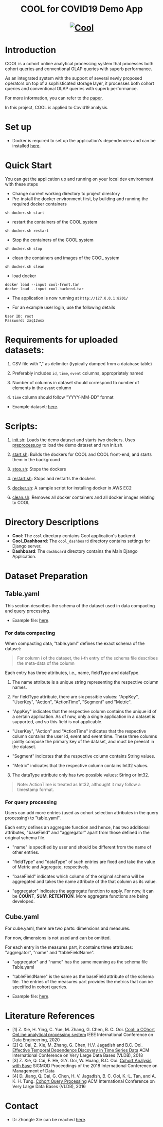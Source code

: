  
<h1 align="center">COOL for COVID19 Demo App

  <p align="center"><a href="https://www.comp.nus.edu.sg/~dbsystem/cool/#/"><img src="https://www.comp.nus.edu.sg/~dbsystem/cool/cool_banner.png" alt="Cool" class="center"></a></p>
</h1>

# Introduction
COOL is a cohort online analytical processing system that processes both cohort queries and conventional OLAP queries with superb performance.  

As an integrated system with the support of several newly proposed operators on top of a sophisticated storage layer, it processes both cohort queries and conventional OLAP queries with superb performance.  

For more information, you can refer to the [paper](https://www.comp.nus.edu.sg/~ooibc/icde20cool.pdf).

In this project, COOL is applied to Covid19 analysis.

# Set up
* Docker is required to set up the application's dependencies and can be installed [here](https://www.docker.com/get-started).


# Quick Start
You can get the application up and running on your local dev environment with these steps 
* Change current working directory to project directory
* Pre-install the docker environment first, by building and running the required docker containers
```
sh docker.sh start
```
* restart the containers of the COOL system
```
sh docker.sh restart
```
* Stop the containers of the COOL system
```
sh docker.sh stop
```
* clean the containers and images of the COOL system
```
sh docker.sh clean
```
* load docker
```
docker load --input cool-front.tar
docker load --input cool-backend.tar
```


* The application is now running at `http://127.0.0.1:8201/`

* For an example user login, use the following details
```
User ID: root
Password: zaq12wsx
```

# Requirements for uploaded datasets:

1. CSV file with "," as delimiter (typically dumped from a database table)

2. Preferably includes `id`, `time`, `event` columns, appropriately named

3. Number of columns in dataset should correspond to number of elements in the `event` column  

4.  `time` column should follow "YYYY-MM-DD" format

* Example dataset: [here](example-data/example.csv).  

# Scripts:

1.  [init.sh](init.sh): Loads the demo dataset and starts two dockers. Uses [preprocess.py](utils/preprocess.py) to load the demo dataset and run init.sh.

2.  [start.sh](start.sh): Builds the dockers for COOL and COOL front-end, and starts them in the background

3.  [stop.sh](stop.sh): Stops the dockers

4.  [restart.sh](restart.sh): Stops and restarts the dockers

5.  [docker.sh](docker.sh): A sample script for installing docker in AWS EC2
  
6.  [clean.sh](clean.sh): Removes all docker containers and all docker images relating to COOL

# Directory Descriptions

* __Cool__:
The ```cool``` directory contains Cool application's backend.
* __Cool_Dashboard__:
The ```cool_dashboard``` directory contains settings for Django server.
* __Dashboard__:
The ```dashboard``` directory contains the Main Django Application.

# Dataset Preparation
## Table.yaml

This section describes the schema of the dataset used in data compacting and query processing.

* Example file: [here](/example-data/example-table.yaml).

### For data compacting

When compacting data, "table.yaml" defines the exact schema of the dataset:

> For column i of the dataset, the i-th entry of the schema file describes the meta-data of the column

Each entry has three attributes, i.e., name, fieldType and dataType.

1. The name attribute is a unique string representing the respective column names.

2. For fieldType attribute, there are six possible values: "AppKey", "UserKey", "Action", "ActionTime", "Segment" and "Metric".

* "AppKey" indicates that the respective column contains the unique id of a certain application. As of now, only a single application in a dataset is supported, and so this field is not applicable.

* "UserKey", "Action" and "ActionTime" indicates that the respective column contains the user id, event and event time. These three columns jointly compose the primary key of the dataset, and must be preesnt in the dataset.

* "Segment" indicates that the respective column contains String values.

* "Metric" indicates that the respective column contains Int32 values.

3. The dataType attribute only has two possible values: String or Int32.

>Note: ActionTime is treated as Int32, althought it may follow a timestamp format.  

### For query processing

Users can add more entries (used as cohort selection attributes in the query processing) to "table.yaml".

Each entry defines an aggregate function and hence, has two additional attributes, "baseField" and "aggregator" apart from those defined in the original schema file.  

* "name" is specified by user and should be different from the name of other entries.

* "fieldType" and "dataType" of such entries are fixed and take the value of Metric and Aggregate, respectively.

* "baseField" indicates which column of the original schema will be aggregated and takes the name attribute of the that column as its value.

* "aggregator" indicates the aggregate function to apply. For now, it can be **COUNT**, **SUM**, **RETENTION**. More aggregate functions are being developed.
  

## Cube.yaml

For cube.yaml, there are two parts: dimensions and measures.

For now, dimensions is not used and can be omitted.

For each entry in the measures part, it contains three attributes: "aggregator", "name" and "tableFieldName".

* "aggregator" and "name" has the same meaning as the schema file Table.yaml

* "tableFieldName" is the same as the baseField attribute of the schema file. The entries of the measures part provides the metrics that can be specified in cohort queries.  

* Example file: [here](/example-data/example-cube.yaml).

# Literature References

* [1] Z. Xie, H. Ying, C. Yue, M. Zhang, G. Chen, B. C. Ooi. [Cool: a COhort OnLine analytical processing system](https://www.comp.nus.edu.sg/~ooibc/icde20cool.pdf) IEEE International Conference on Data Engineering, 2020
* [2] Q. Cai, Z. Xie, M. Zhang, G. Chen, H.V. Jagadish and B.C. Ooi. [Effective Temporal Dependence Discovery in Time Series Data](http://www.comp.nus.edu.sg/~ooibc/cohana18.pdf) ACM International Conference on Very Large Data Bases (VLDB), 2018
* [3] Z. Xie, Q. Cai, F. He, G.Y. Ooi, W. Huang, B.C. Ooi. [Cohort Analysis with Ease](https://dl.acm.org/doi/10.1145/3183713.3193540) SIGMOD Proceedings of the 2018 International Conference on Management of Data
* [4] D. Jiang, Q. Cai, G. Chen, H. V. Jagadish, B. C. Ooi, K.-L. Tan, and A. K. H. Tung. [Cohort Query Processing](http://www.vldb.org/pvldb/vol10/p1-ooi.pdf) ACM International Conference on Very Large Data Bases (VLDB), 2016

# Contact

* Dr Zhongle Xie can be reached [here](mailto:zhongle@comp.nus.edu.sg).

